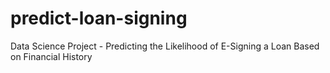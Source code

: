 # predict-loan-signing
Data Science Project - Predicting the Likelihood of E-Signing a Loan Based on Financial History
